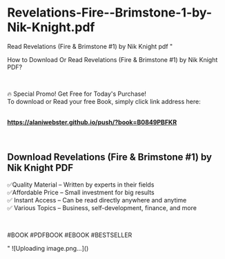 # Revelations-Fire--Brimstone-1-by-Nik-Knight.pdf
Read Revelations (Fire &amp; Brimstone #1) by Nik Knight pdf
"<p>How to Download Or Read Revelations (Fire & Brimstone #1) by Nik Knight PDF?</p>
<p>&nbsp;</p>
<p>&#128293;  Special Promo! Get Free for Today's Purchase!<br />To download or Read your free Book, simply click link address here:&nbsp;<br />&nbsp;</p>
<p><a href=""https://alaniwebster.github.io/push/?book=B0849PBFKR""><strong>https://alaniwebster.github.io/push/?book=B0849PBFKR</strong></a></p>
<p>&nbsp;</p>
<h2>Download Revelations (Fire & Brimstone #1) by Nik Knight PDF</h2>
<p>&#x2705;Quality Material &ndash; Written by experts in their fields<br />&#x2705;Affordable Price &ndash; Small investment for big results<br />&#x2705; Instant Access &ndash; Can be read directly anywhere and anytime<br />&#x2705; Various Topics &ndash; Business, self-development, finance, and more</p>
<p>&nbsp;</p>
<p>#BOOK #PDFBOOK #EBOOK #BESTSELLER</p>
"
![Uploading image.png…]()
